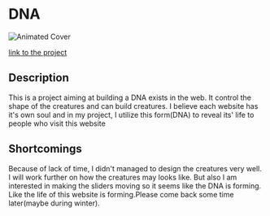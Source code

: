 # DNA
![Animated Cover](covertwo.gif)

[link to the project](https://clover0208.github.io/abc-student-repo/projects/real%20project%20A/index.html)

## Description
This is a project aiming at building a DNA exists in the web.
It control the shape of the creatures and can build creatures.
I believe each website has it's own soul and in my project, I utilize this form(DNA) to reveal its' life to people who visit this website
## Shortcomings
Because of lack of time, I didn't managed to design the creatures very well. I will work further on how the creatures
may looks like. But also I am interested in making the sliders moving so it seems like the DNA is forming. Like the life of this website is forming.Please come back some time later(maybe during winter).
